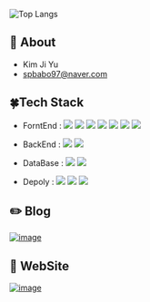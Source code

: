 ![Top Langs](https://github-readme-stats.vercel.app/api/top-langs/?username=Banal972&layout=compact)

## 🤗 About
- Kim Ji Yu
- [spbabo97@naver.com](spbabo97@naver.com)

## 🍀Tech Stack

- ForntEnd : 
<img src="https://img.shields.io/badge/HTML-E34F26?style=flat-square&logo=HTML5&logoColor=white"/> <img src="https://img.shields.io/badge/CSS-1572B6?style=flat-square&logo=CSS3&logoColor=white"/> <img src="https://img.shields.io/badge/JavaScript-F7DF1E?style=flat-square&logo=JavaScript&logoColor=white"/> <img src="https://img.shields.io/badge/Jquery-0769AD?style=flat-square&logo=Jquery&logoColor=white"/> <img src="https://img.shields.io/badge/React-61DAFB?style=flat-square&logo=React&logoColor=white"/> <img src="https://img.shields.io/badge/Vue-4FC08D?style=flat-square&logo=Vue.js&logoColor=white"/> <img src="https://img.shields.io/badge/Next.js-000000?style=flat-square&logo=Next.js&logoColor=white"/>

- BackEnd : 
<img src="https://img.shields.io/badge/PHP-777BB4?style=flat-square&logo=PHP&logoColor=white"/> <img src="https://img.shields.io/badge/Node.js-339933?style=flat-square&logo=Node.js&logoColor=white"/>

- DataBase : 
<img src="https://img.shields.io/badge/MongoDB-47A248?style=flat-square&logo=MongoDB&logoColor=white"/> <img src="https://img.shields.io/badge/MariaDB-003545?style=flat-square&logo=MariaDB&logoColor=white"/>

- Depoly : 
<img src="https://img.shields.io/badge/googlecloud-4285F4?style=flat-square&logo=googlecloud&logoColor=white"/> <img src="https://img.shields.io/badge/amazonaws-232F3E?style=flat-square&logo=amazonaws&logoColor=white"/> <img src="https://img.shields.io/badge/heroku-430098?style=flat-square&logo=heroku&logoColor=white"/>


## ✏️ Blog
[![image](https://github.com/Banal972/Borken972/assets/96280450/46de4b94-d655-47b5-a442-2726a4c268fc)](https://banal7.tistory.com/)


## 📃 WebSite
[![image](https://github.com/Banal972/Borken972/assets/96280450/f7836c05-5110-469b-8d79-9cff66f5c5c0)](https://banal972.github.io/)
